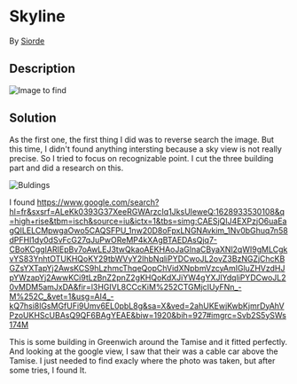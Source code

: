 # Skyline

By [Siorde](https://github.com/Siorde)

## Description
![Image to find](https://github.com/Nameshield-CTF/WriteUps/tree/master/ractf-2021/osint/skyline/ressources/skyline.jpg?raw=true)

## Solution
As the first one, the first thing I did was to reverse search the image. But this time, I didn't found anything intersting because a sky view is not really precise.
So I tried to focus on recognizable point. I cut the three building part and did a research on this. 

![Buldings](https://github.com/Nameshield-CTF/WriteUps/tree/master/ractf-2021/osint/skyline/ressources/building.PNG?raw=true)

I found https://www.google.com/search?hl=fr&sxsrf=ALeKk0393G37XeeRGWArzcIq1JksUIeweQ:1628933530108&q=high+rise&tbm=isch&source=iu&ictx=1&tbs=simg:CAESjQIJ4EXPzjO6uaEagQILELCMpwgaOwo5CAQSFPU_1nw20D8oFpxLNGNAvkim_1Nv0bGhuq7n58dPFHl1dy0dSvFcG27qJuPwOReMP4kXAgBTAEDAsQjq7-CBoKCggIARIEpBv7oAwLEJ3twQkaoAEKHAoJaGlnaCByaXNl2qWI9gMLCgkvYS83YnhtOTUKHQoKY29tbWVyY2lhbNqliPYDCwoJL2ovZ3BzNGZjChcKBGZsYXTapYj2AwsKCS9hLzhmcThqeQopChVidXNpbmVzcyAmIGluZHVzdHJpYWzapYj2AwwKCi9tLzBnZ2pnZ2gKHQoKdXJiYW4gYXJlYdqliPYDCwoJL20vMDM5amJxDA&fir=l3HGIVL8CCcKiM%252CTGMjcIUyFNn_-M%252C_&vet=1&usg=AI4_-kQ7hsi8lGsMGfUFi9Umv6EL0pbL8g&sa=X&ved=2ahUKEwjKwbKjmrDyAhVPzoUKHScUBAsQ9QF6BAgYEAE&biw=1920&bih=927#imgrc=Svb2S5ySWs174M

This is some building in Greenwich around the Tamise and it fitted perfectly. And looking at the google view, I saw that their was a cable car above the Tamise. I just needed to find exacly where the photo was taken, but after some tries, I found It.
